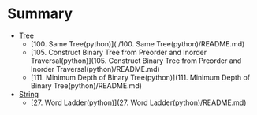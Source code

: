 # Summary

* [Tree]()
    * [100. Same Tree(python)](./100. Same Tree(python)/README.md)
    * [105. Construct Binary Tree from Preorder and Inorder Traversal(python)](105. Construct Binary Tree from Preorder and Inorder Traversal(python)/README.md)
    * [111. Minimum Depth of Binary Tree(python)](111. Minimum Depth of Binary Tree(python)/README.md)
 * [String]()
     * [27. Word Ladder(python)](27. Word Ladder(python)/README.md)
     